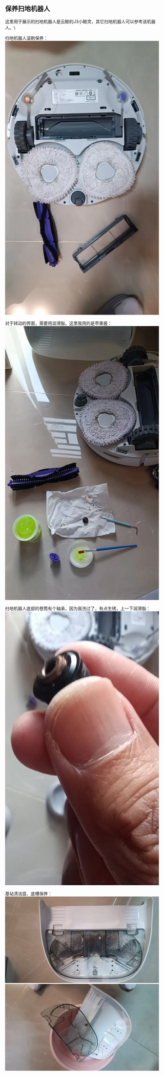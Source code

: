 ## 保养扫地机器人
这里用于展示的扫地机器人是云鲸的J3小鲸灵，其它扫地机器人可以参考该机器人。\

扫地机器人滚刷保养：\
![滚刷](../images/1-维修家电/01-保养扫地机器人/滚刷.webp)

对于转动的界面，需要用润滑脂，这里我用的是苹果酱：\
![滚刷1](../images/1-维修家电/01-保养扫地机器人/滚刷1.webp)

扫地机器人底部的卷筒有个轴承，因为我洗过了，有点生锈，上一下润滑脂：\
![滚刷2](../images/1-维修家电/01-保养扫地机器人/滚刷2.webp)

基站清洁盘、底槽保养：\
![底槽](../images/1-维修家电/01-保养扫地机器人/底槽.webp)
![底槽1](../images/1-维修家电/01-保养扫地机器人/底槽1.webp)